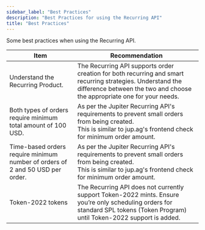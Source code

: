 ```yaml
---
sidebar_label: "Best Practices"
description: "Best Practices for using the Recurring API"
title: "Best Practices"
---
```


<head>
    <title>Best Practices</title>
    <meta name="twitter:card" content="summary" />
</head>

Some best practices when using the Recurring API.

| Item | Recommendation |
| --- | --- |
| Understand the Recurring Product. | The Recurring API supports order creation for both recurring and smart recurring strategies. Understand the difference between the two and choose the appropriate one for your needs. |
| Both types of orders require minimum total amount of 100 USD. | As per the Jupiter Recurring API's requirements to prevent small orders from being created.<br />This is similar to jup.ag's frontend check for minimum order amount. |
| Time-based orders require minimum number of orders of 2 and 50 USD per order. | As per the Jupiter Recurring API's requirements to prevent small orders from being created.<br />This is similar to jup.ag's frontend check for minimum order amount. |
| Token-2022 tokens  | The Recurring API does not currently support Token-2022 mints. Ensure you’re only scheduling orders for standard SPL tokens (Token Program) until Token-2022 support is added. |